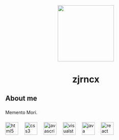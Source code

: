<div align="center">
  <img height="176" src="https://media2.giphy.com/media/7t0kp6y6QgZZom3FO2/giphy.gif?cid=6c09b952mu8z7j4o7h5rx27tqeczylotkbbiw5ct694iwd4w&ep=v1_internal_gif_by_id&rid=giphy.gif&ct=s"  />
</div>

###

<h1 align="center">zjrncx</h1>

###

<p align="left"></p>

###

<h2 align="left">About me</h2>

###

<p align="left">Memento Mori.</p>

###

<div align="left">
  <img src="https://cdn.jsdelivr.net/gh/devicons/devicon/icons/html5/html5-original.svg" height="40" alt="html5 logo"  />
  <img width="12" />
  <img src="https://cdn.jsdelivr.net/gh/devicons/devicon/icons/css3/css3-original.svg" height="40" alt="css3 logo"  />
  <img width="12" />
  <img src="https://cdn.jsdelivr.net/gh/devicons/devicon/icons/javascript/javascript-original.svg" height="40" alt="javascript logo"  />
  <img width="12" />
  <img src="https://cdn.jsdelivr.net/gh/devicons/devicon/icons/visualstudio/visualstudio-plain.svg" height="40" alt="visualstudio logo"  />
  <img width="12" />
  <img src="https://cdn.jsdelivr.net/gh/devicons/devicon/icons/java/java-original.svg" height="40" alt="java logo"  />
  <img width="12" />
  <img src="https://cdn.jsdelivr.net/gh/devicons/devicon/icons/react/react-original.svg" height="40" alt="react logo"  />
</div>

###
